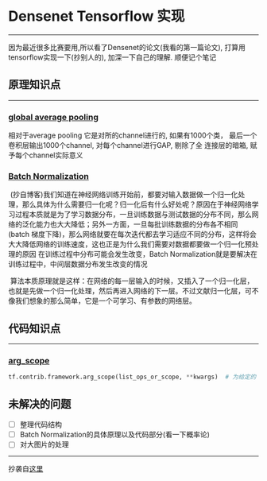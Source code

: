 # Densenet Tensorflow 实现
---
因为最近很多比赛要用,所以看了Densenet的论文(我看的第一篇论文), 打算用tensorflow实现一下(抄别人的), 加深一下自己的理解.
顺便记个笔记

## 原理知识点
---
### [global average pooling](https://blog.csdn.net/yimingsilence/article/details/79227668)
相对于average pooling 它是对所的channel进行的, 如果有1000个类， 最后一个卷积层输出1000个channel, 对每个channel进行GAP, 剔除了全
连接层的暗箱, 赋予每个channel实际意义

### [Batch Normalization ](https://blog.csdn.net/hjimce/article/details/50866313)

&nbsp;(抄自博客)我们知道在神经网络训练开始前，都要对输入数据做一个归一化处理，那么具体为什么需要归一化呢？归一化后有什么好处呢？原因在于神经网络学习过程本质就是为了学习数据分布，一旦训练数据与测试数据的分布不同，那么网络的泛化能力也大大降低；另外一方面，一旦每批训练数据的分布各不相同(batch 梯度下降)，那么网络就要在每次迭代都去学习适应不同的分布，这样将会大大降低网络的训练速度，这也正是为什么我们需要对数据都要做一个归一化预处理的原因
在训练过程中分布可能会发生改变，Batch Normalization就是要解决在训练过程中，中间层数据分布发生改变的情况

&nbsp;算法本质原理就是这样：在网络的每一层输入的时候，又插入了一个归一化层，也就是先做一个归一化处理，然后再进入网络的下一层。不过文献归一化层，可不像我们想象的那么简单，它是一个可学习、有参数的网络层。

## 代码知识点
---

### [arg_scope](https://blog.csdn.net/u012436149/article/details/72852849)


```Python
tf.contrib.framework.arg_scope(list_ops_or_scope, **kwargs)  # 为给定的 list_ops_or_scope 存储默认的参数
```


## 未解决的问题
* [ ] 整理代码结构
* [ ] Batch Normalization的具体原理以及代码部分(看一下概率论)
* [ ] 对大图片的处理

---
抄袭自[这里](https://github.com/taki0112/Densenet-Tensorflow)
